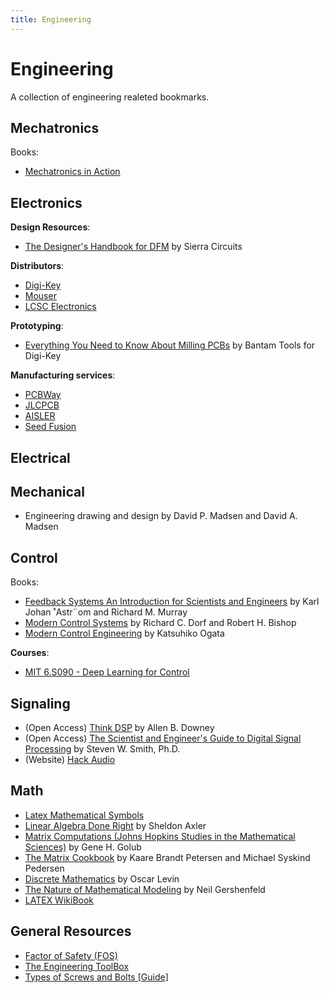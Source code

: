 ```yaml
---
title: Engineering
---
```


# Engineering

A collection of engineering realeted bookmarks.

## Mechatronics

Books:
- [Mechatronics in Action](https://link.springer.com/chapter/10.1007/978-1-84996-080-9_4)

## Electronics

**Design Resources**:
- [The Designer's Handbook for DFM](https://pages.protoexpress.com/dfm-handbook.html) by Sierra Circuits

**Distributors**:
- [Digi-Key](https://www.digikey.de/)
- [Mouser](https://www.mouser.de/)
- [LCSC Electronics](https://www.lcsc.com/)

**Prototyping**:
- [Everything You Need to Know About Milling PCBs](https://www.digikey.de/en/maker/projects/everything-you-need-to-know-about-milling-pcbs/9b7575e4ee6e4109aa32c3ccd4d5605b) by Bantam Tools for Digi-Key

**Manufacturing services**:
- [PCBWay](https://www.pcbway.com/)
- [JLCPCB](https://jlcpcb.com/)
- [AISLER](https://aisler.net/)
- [Seed Fusion](https://www.seeedstudio.com/fusion.html)

## Electrical

## Mechanical

- Engineering drawing and design by David P. Madsen and David A. Madsen

## Control

Books:
- [Feedback Systems An Introduction for Scientists and Engineers](https://www.cds.caltech.edu/~murray/books/AM08/pdf/fbs-public_24Jul2020.pdf) by Karl Johan ˚Astr¨om and Richard M. Murray
- [Modern Control Systems](https://files.crazt.moe/temp/Modern%20Control%20Systems%2013th.pdf) by Richard C. Dorf and Robert H. Bishop
- [Modern Control Engineering](http://docs.znu.ac.ir/members/pirmohamadi_ali/Control/Katsuhiko%20Ogata%20_%20Modern%20Control%20Engineering%205th%20Edition.pdf) by Katsuhiko Ogata

**Courses**:
- [MIT 6.S090 - Deep Learning for Control](https://pulkitag.github.io/rlbootcamp-iap/schedule.html)

## Signaling

- (Open Access) [Think DSP](https://greenteapress.com/wp/think-dsp/) by Allen B. Downey
- (Open Access) [The Scientist and Engineer's Guide to Digital Signal Processing](http://www.dspguide.com/pdfbook.htm) by Steven W. Smith, Ph.D.
- (Website) [Hack Audio](https://www.hackaudio.com/)

## Math

- [Latex Mathematical Symbols](https://www.caam.rice.edu/~heinken/latex/symbols.pdf)
- [Linear Algebra Done Right](https://linear.axler.net/) by Sheldon Axler
- [Matrix Computations (Johns Hopkins Studies in the Mathematical Sciences)](https://www.amazon.de/-/en/Gene-H-Golub/dp/1421407949) by Gene H. Golub
- [The Matrix Cookbook](https://math.uwaterloo.ca/~hwolkowi/matrixcookbook.pdf) by Kaare Brandt Petersen and Michael Syskind Pedersen
- [Discrete Mathematics](https://discrete.openmathbooks.org/dmoi3.html) by Oscar Levin
- [The Nature of Mathematical Modeling](https://fab.cba.mit.edu/classes/864.20/index.html) by Neil Gershenfeld
- [LATEX WikiBook](https://en.wikibooks.org/wiki/LaTeX)

## General Resources

- [Factor of Safety (FOS)](https://www.engineeringtoolbox.com/factors-safety-fos-d_1624.html)
- [The Engineering ToolBox](https://www.engineeringtoolbox.com/)
- [Types of Screws and Bolts [Guide]](https://www.dailyinfographic.com/types-of-screws-and-bolts-guide)
